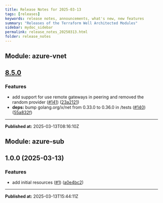```yaml
---
title: Release Notes for 2025-03-13
tags: [releases]
keywords: release notes, announcements, what's new, new features
summary: "Releases of the Terraform Well Architected Modules"
sidebar: mydoc_sidebar
permalink: release_notes_20250313.html
folder: release_notes
---
```


## Module: azure-vnet
## [8.5.0](https://github.com/CloudNationHQ/terraform-azure-vnet/releases/tag/v8.5.0)


### Features

* add support for use remote gateways in peering and removed the random provider ([#141](https://github.com/CloudNationHQ/terraform-azure-vnet/issues/141)) ([23a2121](https://github.com/CloudNationHQ/terraform-azure-vnet/commit/23a21217ae4266ddb6b944c2247bb87b8c4cb0db))
* **deps:** bump golang.org/x/net from 0.33.0 to 0.36.0 in /tests ([#140](https://github.com/CloudNationHQ/terraform-azure-vnet/issues/140)) ([55a832f](https://github.com/CloudNationHQ/terraform-azure-vnet/commit/55a832ff765f45ab175efbb9883f089a6e57a1d6))

---

**Published at:** 2025-03-13T08:16:10Z

## Module: azure-sub
## 1.0.0 (2025-03-13)


### Features

* add initial resources ([#1](https://github.com/CloudNationHQ/terraform-azure-sub/releases/tag/v1.0.0)) ([a0e4bc2](https://github.com/CloudNationHQ/terraform-azure-sub/commit/a0e4bc21cc39ad6adaa074f02cc6c35c473a9a5f))

---

**Published at:** 2025-03-13T15:44:11Z

